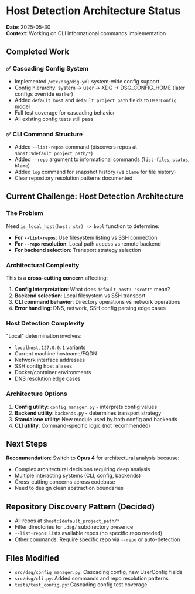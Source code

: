 # Host Detection Architecture Status

**Date**: 2025-05-30  
**Context**: Working on CLI informational commands implementation

## Completed Work

### ✅ Cascading Config System 
- Implemented `/etc/dsg/dsg.yml` system-wide config support
- Config hierarchy: system → user → XDG → DSG_CONFIG_HOME (later configs override earlier)
- Added `default_host` and `default_project_path` fields to `UserConfig` model
- Full test coverage for cascading behavior
- All existing config tests still pass

### ✅ CLI Command Structure
- Added `--list-repos` command (discovers repos at `$host:$default_project_path/*`)
- Added `--repo` argument to informational commands (`list-files`, `status`, `blame`)
- Added `log` command for snapshot history (vs `blame` for file history)
- Clear repository resolution patterns documented

## Current Challenge: Host Detection Architecture

### The Problem
Need `is_local_host(host: str) -> bool` function to determine:
- **For `--list-repos`**: Use filesystem listing vs SSH connection
- **For `--repo` resolution**: Local path access vs remote backend
- **For backend selection**: Transport strategy selection

### Architectural Complexity
This is a **cross-cutting concern** affecting:

1. **Config interpretation**: What does `default_host: "scott"` mean?
2. **Backend selection**: Local filesystem vs SSH transport
3. **CLI command behavior**: Directory operations vs network operations
4. **Error handling**: DNS, network, SSH config parsing edge cases

### Host Detection Complexity
"Local" determination involves:
- `localhost`, `127.0.0.1` variants
- Current machine hostname/FQDN  
- Network interface addresses
- SSH config host aliases
- Docker/container environments
- DNS resolution edge cases

### Architecture Options
1. **Config utility**: `config_manager.py` - interprets config values
2. **Backend utility**: `backends.py` - determines transport strategy
3. **Standalone utility**: New module used by both config and backends
4. **CLI utility**: Command-specific logic (not recommended)

## Next Steps
**Recommendation**: Switch to **Opus 4** for architectural analysis because:
- Complex architectural decisions requiring deep analysis
- Multiple interacting systems (CLI, config, backends)  
- Cross-cutting concerns across codebase
- Need to design clean abstraction boundaries

## Repository Discovery Pattern (Decided)
- All repos at `$host:$default_project_path/*`
- Filter directories for `.dsg/` subdirectory presence
- `--list-repos`: Lists available repos (no specific repo needed)
- Other commands: Require specific repo via `--repo` or auto-detection

## Files Modified
- `src/dsg/config_manager.py`: Cascading config, new UserConfig fields
- `src/dsg/cli.py`: Added commands and repo resolution patterns
- `tests/test_config.py`: Cascading config test coverage
